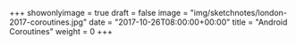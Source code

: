 +++
showonlyimage = true
draft = false
image = "img/sketchnotes/london-2017-coroutines.jpg"
date = "2017-10-26T08:00:00+00:00"
title = "Android Coroutines"
weight = 0
+++

